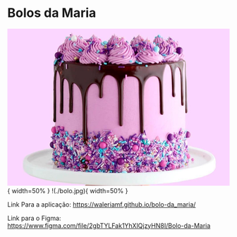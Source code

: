 # Bolos da Maria

![Bolo](./bolo.jpg){ width=50% }
!(./bolo.jpg){ width=50% }



Link Para a aplicação: https://waleriamf.github.io/bolo-da_maria/

Link para o Figma: https://www.figma.com/file/2gbTYLFak1YhXlQjzyHN8I/Bolo-da-Maria

